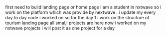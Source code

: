 first need to build landing page or home page 
i am a student in nxtwave so i work on the platform which was provide by nextwave .
i update my every day to day code i worked on 
so for the day 1 i work on the structure of tourism landing page 
all smal,l projects are here
now i worked on my nxtwave projects i will post it as one project for a day
